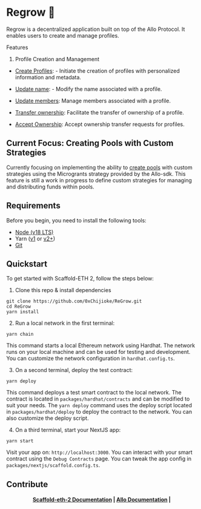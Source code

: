 #  Regrow 🌱

Regrow is a decentralized application built on top of the Allo Protocol. It enables users to create and manage profiles.



Features
1. Profile Creation and Management

  -  [Create Profiles](https://github.com/0xChijioke/regrow/blob/main/packages/nextjs/app/create-profile/_components/CreateProfile.tsx): - Initiate the creation of profiles with personalized information and metadata.

  -  [Update name](https://github.com/0xChijioke/regrow/blob/main/packages/nextjs/app/profile/_components/UpdateName.tsx): - Modify the name associated with a profile.

  -  [Update members](https://github.com/0xChijioke/regrow/blob/main/packages/nextjs/app/profile/_components/UpdateMembers.tsx): Manage members associated with a profile.

  -  [Transfer ownership](https://github.com/0xChijioke/regrow/blob/main/packages/nextjs/app/profile/_components/TransferOwnership.tsx): Facilitate the transfer of ownership of a profile.

  -  [Accept Ownership](https://github.com/0xChijioke/regrow/blob/main/packages/nextjs/app/profile/_components/AcceptOwnership.tsx): Accept ownership transfer requests for profiles.




## Current Focus: Creating Pools with Custom Strategies


Currently focusing on implementing the ability to [create pools](https://github.com/0xChijioke/regrow/blob/main/packages/nextjs/app/create-pool/_components/CreatePoolContainer.tsx) with custom strategies using the Microgrants strategy provided by the Allo-sdk. This feature is still a work in progress to define custom strategies for managing and distributing funds within pools.

## Requirements

Before you begin, you need to install the following tools:

- [Node (v18 LTS)](https://nodejs.org/en/download/)
- Yarn ([v1](https://classic.yarnpkg.com/en/docs/install/) or [v2+](https://yarnpkg.com/getting-started/install))
- [Git](https://git-scm.com/downloads)

## Quickstart

To get started with Scaffold-ETH 2, follow the steps below:

1. Clone this repo & install dependencies

```
git clone https://github.com/0xChijioke/ReGrow.git
cd ReGrow
yarn install
```

2. Run a local network in the first terminal:

```
yarn chain
```

This command starts a local Ethereum network using Hardhat. The network runs on your local machine and can be used for testing and development. You can customize the network configuration in `hardhat.config.ts`.

3. On a second terminal, deploy the test contract:

```
yarn deploy
```

This command deploys a test smart contract to the local network. The contract is located in `packages/hardhat/contracts` and can be modified to suit your needs. The `yarn deploy` command uses the deploy script located in `packages/hardhat/deploy` to deploy the contract to the network. You can also customize the deploy script.

4. On a third terminal, start your NextJS app:

```
yarn start
```

Visit your app on: `http://localhost:3000`. You can interact with your smart contract using the `Debug Contracts` page. You can tweak the app config in `packages/nextjs/scaffold.config.ts`.


## Contribute


<h4 align="center">
  <a href="https://docs.scaffoldeth.io">Scaffold-eth-2 Documentation</a> |
  <a href="https://docs.allo.gitcoin.co">Allo Documentation</a> |
</h4>